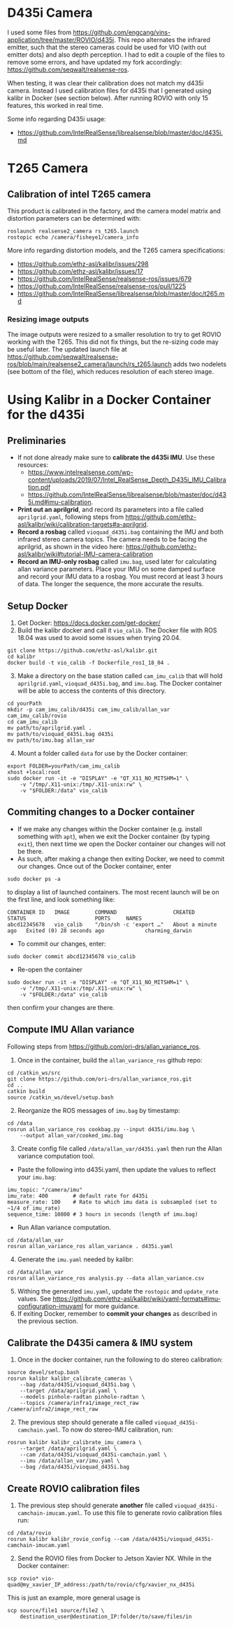 # D435i Camera
I used some files from https://github.com/engcang/vins-application/tree/master/ROVIO/d435i. This repo alternates the infrared emitter, such that the stereo cameras could be used for VIO (with out emitter dots) and also depth perception. I had to edit a couple of the files to remove some errors, and have updated my fork accordingly: https://github.com/seqwalt/realsense-ros.

When testing, it was clear their calibration does not match my d435i camera. Instead I used calibration files for d435i that I generated using kalibr in Docker (see section below). After running ROVIO with only 15 features, this worked in real time.

Some info regarding D435i usage:
- https://github.com/IntelRealSense/librealsense/blob/master/doc/d435i.md

# T265 Camera
## Calibration of intel T265 camera
This product is calibrated in the factory, and the camera model matrix and distortion parameters can be determined with:  
```
roslaunch realsense2_camera rs_t265.launch
rostopic echo /camera/fisheye1/camera_info
```
More info regarding distortion models, and the T265 camera specifications:
- https://github.com/ethz-asl/kalibr/issues/298
- https://github.com/ethz-asl/kalibr/issues/17
- https://github.com/IntelRealSense/realsense-ros/issues/679
- https://github.com/IntelRealSense/realsense-ros/pull/1225  
- https://github.com/IntelRealSense/librealsense/blob/master/doc/t265.md

### Resizing image outputs
The image outputs were resized to a smaller resolution to try to get ROVIO working with the T265. This did not fix things, but the re-sizing code may be useful later. The updated launch file at https://github.com/seqwalt/realsense-ros/blob/main/realsense2_camera/launch/rs_t265.launch adds two nodelets (see bottom of the file), which reduces resolution of each stereo image.

# Using Kalibr in a Docker Container for the d435i
## Preliminaries
- If not done already make sure to **calibrate the d435i IMU**. Use these resources:
  - https://www.intelrealsense.com/wp-content/uploads/2019/07/Intel_RealSense_Depth_D435i_IMU_Calibration.pdf
  - https://github.com/IntelRealSense/librealsense/blob/master/doc/d435i.md#imu-calibration.
- **Print out an aprilgrid**, and record its parameters into a file called ```aprilgrid.yaml```, following steps from https://github.com/ethz-asl/kalibr/wiki/calibration-targets#a-aprilgrid.
- **Record a rosbag** called ```vioquad_d435i.bag``` containing the IMU and both infrared stereo camera topics. The camera needs to be facing the aprilgrid, as shown in the video here: https://github.com/ethz-asl/kalibr/wiki#tutorial-IMU-camera-calibration
- **Record an IMU-only rosbag** called ```imu.bag```, used later for calculating allan variance parameters. Place your IMU on some damped surface and record your IMU data to a rosbag. You must record at least 3 hours of data. The longer the sequence, the more accurate the results.

## Setup Docker
1. Get Docker: https://docs.docker.com/get-docker/
2. Build the kalibr docker and call it ```vio_calib```. The Docker file with ROS 18.04 was used to avoid some issues when trying 20.04.
```
git clone https://github.com/ethz-asl/kalibr.git
cd kalibr
docker build -t vio_calib -f Dockerfile_ros1_18_04 .
```
3. Make a directory on the base station called ```cam_imu_calib``` that will hold ```aprilgrid.yaml```, ```vioquad_d435i.bag```, and ```imu.bag```. The Docker container will be able to access the contents of this directory.
```
cd yourPath
mkdir -p cam_imu_calib/d435i cam_imu_calib/allan_var cam_imu_calib/rovio
cd cam_imu_calib
mv path/to/aprilgrid.yaml .
mv path/to/vioquad_d435i.bag d435i
mv path/to/imu.bag allan_var
```
4. Mount a folder called ```data``` for use by the Docker container:
```
export FOLDER=yourPath/cam_imu_calib
xhost +local:root
sudo docker run -it -e "DISPLAY" -e "QT_X11_NO_MITSHM=1" \
    -v "/tmp/.X11-unix:/tmp/.X11-unix:rw" \
    -v "$FOLDER:/data" vio_calib
```

## Commiting changes to a Docker container
- If we make any changes within the Docker container (e.g. install something with ```apt```), when we exit the Docker container (by typing ```exit```), then next time we open the Docker container our changes will not be there.
- As such, after making a change then exiting Docker, we need to commit our changes. Once out of the Docker container, enter
```
sudo docker ps -a
```
to display a list of launched containers. The most recent launch will be on the first line, and look something like:
```
CONTAINER ID   IMAGE        COMMAND                  CREATED              STATUS                      PORTS     NAMES
abcd12345678   vio_calib    "/bin/sh -c 'export …"   About a minute ago   Exited (0) 28 seconds ago             charming_darwin
```
- To commit our changes, enter:
```
sudo docker commit abcd12345678 vio_calib
```
- Re-open the container
```
sudo docker run -it -e "DISPLAY" -e "QT_X11_NO_MITSHM=1" \
    -v "/tmp/.X11-unix:/tmp/.X11-unix:rw" \
    -v "$FOLDER:/data" vio_calib
```
then confirm your changes are there.

## Compute IMU Allan variance
Following steps from https://github.com/ori-drs/allan_variance_ros.
1. Once in the container, build the ```allan_variance_ros``` github repo:
```
cd /catkin_ws/src
git clone https://github.com/ori-drs/allan_variance_ros.git
cd ..
catkin build
source /catkin_ws/devel/setup.bash
```
2. Reorganize the ROS messages of ```imu.bag``` by timestamp:
```
cd /data
rosrun allan_variance_ros cookbag.py --input d435i/imu.bag \
    --output allan_var/cooked_imu.bag
```
3. Create config file called ```/data/allan_var/d435i.yaml``` then run the Allan variance computation tool.
  - Paste the following into d435i.yaml, then update the values to reflect your ```imu.bag```:
```
imu_topic: "/camera/imu"
imu_rate: 400        # default rate for d435i
measure_rate: 100    # Rate to which imu data is subsampled (set to ~1/4 of imu_rate)
sequence_time: 10800 # 3 hours in seconds (length of imu.bag)
```
  - Run Allan variance computation.
```
cd /data/allan_var
rosrun allan_variance_ros allan_variance . d435i.yaml
```
4. Generate the ```imu.yaml``` needed by kalibr:
```
cd /data/allan_var
rosrun allan_variance_ros analysis.py --data allan_variance.csv
```
5. Withing the generated ```imu.yaml```, update the ```rostopic``` and ```update_rate``` values. See https://github.com/ethz-asl/kalibr/wiki/yaml-formats#imu-configuration-imuyaml for more guidance.
4. If exiting Docker, remember to **commit your changes** as described in the previous section.

## Calibrate the D435i camera & IMU system
1. Once in the docker container, run the following to do stereo calibration:
```
source devel/setup.bash
rosrun kalibr kalibr_calibrate_cameras \
    --bag /data/d435i/vioquad_d435i.bag \
    --target /data/aprilgrid.yaml \
    --models pinhole-radtan pinhole-radtan \
    --topics /camera/infra1/image_rect_raw /camera/infra2/image_rect_raw
```
2. The previous step should generate a file called ```vioquad_d435i-camchain.yaml```. To now do stereo-IMU calibration, run:
```
rosrun kalibr kalibr_calibrate_imu_camera \
    --target /data/aprilgrid.yaml \
    --cam /data/d435i/vioquad_d435i-camchain.yaml \
    --imu /data/allan_var/imu.yaml \
    --bag /data/d435i/vioquad_d435i.bag
```

## Create ROVIO calibration files
1. The previous step should generate **another** file called ```vioquad_d435i-camchain-imucam.yaml```.
To use this file to generate rovio calibration files run:
```
cd /data/rovio
rosrun kalibr kalibr_rovio_config --cam /data/d435i/vioquad_d435i-camchain-imucam.yaml
```
2. Send the ROVIO files from Docker to Jetson Xavier NX.  While in the Docker container:
```
scp rovio* vio-quad@my_xavier_IP_address:/path/to/rovio/cfg/xavier_nx_d435i
```
This is just an example, more general usage is
```
scp source/file1 source/file2 \
    destination_user@destination_IP:folder/to/save/files/in
```
